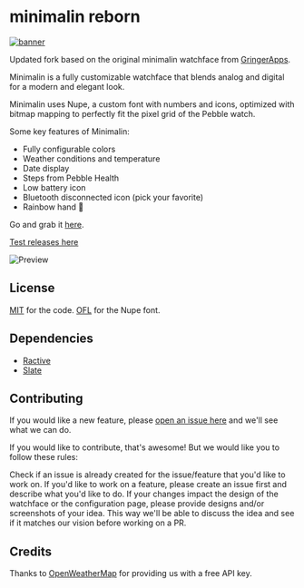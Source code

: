 # minimalin reborn

[![banner](design/store/marketing-banner.png)](https://apps.rebble.io/en_US/application/63792649c6c24a000a815e70)

Updated fork based on the original minimalin watchface from [GringerApps](https://github.com/GringerApps/minimalin).

Minimalin is a fully customizable watchface that blends analog and digital for a modern and elegant look.

Minimalin uses Nupe, a custom font with numbers and icons, optimized with bitmap mapping to perfectly fit the pixel grid of the Pebble watch.

Some key features of Minimalin:
* Fully configurable colors
* Weather conditions and temperature
* Date display
* Steps from Pebble Health
* Low battery icon
* Bluetooth disconnected icon (pick your favorite)
* Rainbow hand :rainbow:

Go and grab it [here](https://apps.rebble.io/en_US/application/63792649c6c24a000a815e70).

[Test releases here](https://github.com/lanrat/minimalin-reborn/releases)

![Preview](design/minimalin_preview.png)

## License

[MIT](LICENSE.md) for the code.
[OFL](design/font/LICENSE.md) for the Nupe font.

## Dependencies

* [Ractive](https://github.com/ractivejs/ractive/blob/dev/LICENSE.md)
* [Slate](https://github.com/pebble/slate/blob/master/LICENSE)

## Contributing

If you would like a new feature, please [open an issue here](https://github.com/lanrat/minimalin-reborn/issues) and we'll see what we can do.

If you would like to contribute, that's awesome! But we would like you to follow these rules:

Check if an issue is already created for the issue/feature that you'd like to work on. If you'd like to work on a feature, please create an issue first and describe what you'd like to do. If your changes impact the design of the watchface or the configuration page, please provide designs and/or screenshots of your idea.
This way we'll be able to discuss the idea and see if it matches our vision before working on a PR.

## Credits

Thanks to [OpenWeatherMap](http://openweathermap.org/) for providing us with a free API key.

